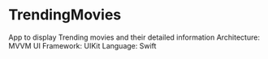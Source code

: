 # TrendingMovies
App to display Trending movies and their detailed information
Architecture: MVVM
UI Framework: UIKit
Language: Swift
